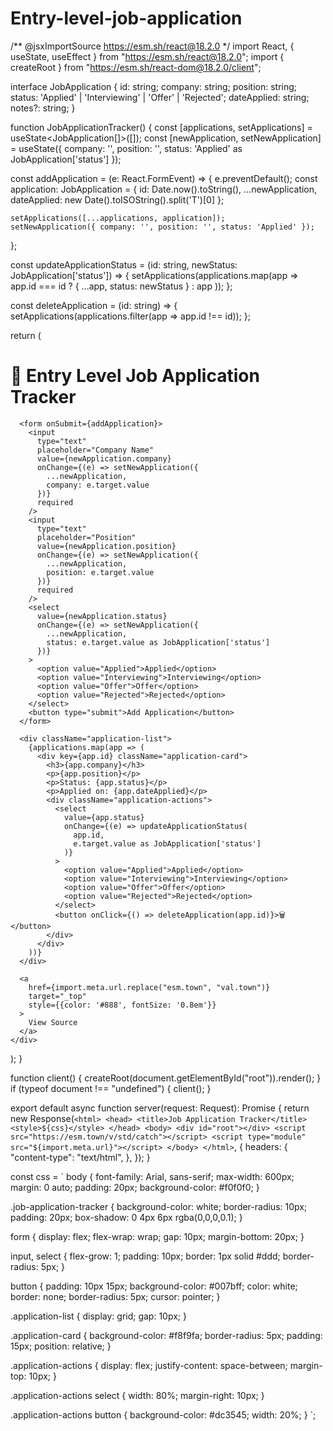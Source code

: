 # Entry-level-job-application
/** @jsxImportSource https://esm.sh/react@18.2.0 */
import React, { useState, useEffect } from "https://esm.sh/react@18.2.0";
import { createRoot } from "https://esm.sh/react-dom@18.2.0/client";

interface JobApplication {
  id: string;
  company: string;
  position: string;
  status: 'Applied' | 'Interviewing' | 'Offer' | 'Rejected';
  dateApplied: string;
  notes?: string;
}

function JobApplicationTracker() {
  const [applications, setApplications] = useState<JobApplication[]>([]);
  const [newApplication, setNewApplication] = useState({
    company: '',
    position: '',
    status: 'Applied' as JobApplication['status']
  });

  const addApplication = (e: React.FormEvent) => {
    e.preventDefault();
    const application: JobApplication = {
      id: Date.now().toString(),
      ...newApplication,
      dateApplied: new Date().toISOString().split('T')[0]
    };

    setApplications([...applications, application]);
    setNewApplication({ company: '', position: '', status: 'Applied' });
  };

  const updateApplicationStatus = (id: string, newStatus: JobApplication['status']) => {
    setApplications(applications.map(app => 
      app.id === id ? { ...app, status: newStatus } : app
    ));
  };

  const deleteApplication = (id: string) => {
    setApplications(applications.filter(app => app.id !== id));
  };

  return (
    <div className="job-application-tracker">
      <h1>🚀 Entry Level Job Application Tracker</h1>
      
      <form onSubmit={addApplication}>
        <input 
          type="text" 
          placeholder="Company Name" 
          value={newApplication.company}
          onChange={(e) => setNewApplication({
            ...newApplication, 
            company: e.target.value
          })}
          required 
        />
        <input 
          type="text" 
          placeholder="Position" 
          value={newApplication.position}
          onChange={(e) => setNewApplication({
            ...newApplication, 
            position: e.target.value
          })}
          required 
        />
        <select 
          value={newApplication.status}
          onChange={(e) => setNewApplication({
            ...newApplication, 
            status: e.target.value as JobApplication['status']
          })}
        >
          <option value="Applied">Applied</option>
          <option value="Interviewing">Interviewing</option>
          <option value="Offer">Offer</option>
          <option value="Rejected">Rejected</option>
        </select>
        <button type="submit">Add Application</button>
      </form>

      <div className="application-list">
        {applications.map(app => (
          <div key={app.id} className="application-card">
            <h3>{app.company}</h3>
            <p>{app.position}</p>
            <p>Status: {app.status}</p>
            <p>Applied on: {app.dateApplied}</p>
            <div className="application-actions">
              <select 
                value={app.status}
                onChange={(e) => updateApplicationStatus(
                  app.id, 
                  e.target.value as JobApplication['status']
                )}
              >
                <option value="Applied">Applied</option>
                <option value="Interviewing">Interviewing</option>
                <option value="Offer">Offer</option>
                <option value="Rejected">Rejected</option>
              </select>
              <button onClick={() => deleteApplication(app.id)}>🗑️</button>
            </div>
          </div>
        ))}
      </div>

      <a 
        href={import.meta.url.replace("esm.town", "val.town")} 
        target="_top" 
        style={{color: '#888', fontSize: '0.8em'}}
      >
        View Source
      </a>
    </div>
  );
}

function client() {
  createRoot(document.getElementById("root")).render(<JobApplicationTracker />);
}
if (typeof document !== "undefined") { client(); }

export default async function server(request: Request): Promise<Response> {
  return new Response(`
    <html>
      <head>
        <title>Job Application Tracker</title>
        <style>${css}</style>
      </head>
      <body>
        <div id="root"></div>
        <script src="https://esm.town/v/std/catch"></script>
        <script type="module" src="${import.meta.url}"></script>
      </body>
    </html>
  `, {
    headers: {
      "content-type": "text/html",
    },
  });
}

const css = `
body {
  font-family: Arial, sans-serif;
  max-width: 600px;
  margin: 0 auto;
  padding: 20px;
  background-color: #f0f0f0;
}

.job-application-tracker {
  background-color: white;
  border-radius: 10px;
  padding: 20px;
  box-shadow: 0 4px 6px rgba(0,0,0,0.1);
}

form {
  display: flex;
  flex-wrap: wrap;
  gap: 10px;
  margin-bottom: 20px;
}

input, select {
  flex-grow: 1;
  padding: 10px;
  border: 1px solid #ddd;
  border-radius: 5px;
}

button {
  padding: 10px 15px;
  background-color: #007bff;
  color: white;
  border: none;
  border-radius: 5px;
  cursor: pointer;
}

.application-list {
  display: grid;
  gap: 10px;
}

.application-card {
  background-color: #f8f9fa;
  border-radius: 5px;
  padding: 15px;
  position: relative;
}

.application-actions {
  display: flex;
  justify-content: space-between;
  margin-top: 10px;
}

.application-actions select {
  width: 80%;
  margin-right: 10px;
}

.application-actions button {
  background-color: #dc3545;
  width: 20%;
}
`;

